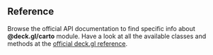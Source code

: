 ## Reference

Browse the official API documentation to find specific info about **@deck.gl/carto** module. Have a look at all the available classes and methods at the [official deck.gl reference](https://deck.gl/docs).

